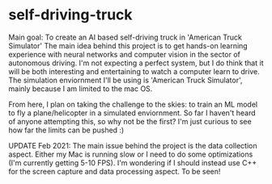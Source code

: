# self-driving-truck
Main goal: To create an AI based self-driving truck in 'American Truck Simulator'
The main idea behind this project is to get hands-on learning experience with neural networks and computer vision in the sector of autonomous driving.
I'm not expecting a perfect system, but I do think that it will be both interesting and entertaining to watch a computer learn to drive.
The simulation enviornment I'll be using is 'American Truck Simulator', mainly because I am limited to the mac OS.

From here, I plan on taking the challenge to the skies: to train an ML model to fly a plane/helicopter in a simulated enviornment. So far I haven't heard of anyone attempting this, so why not be the first? I'm just curious to see how far the limits can be pushed :) 


UPDATE Feb 2021: The main issue behind the project is the data collection aspect. Either my Mac is running slow or I need to do some optimizations (I'm currently getting 5-10 FPS). I'm wondering if I should instead use C++ for the screen capture and data processing aspect. To be seen! 

